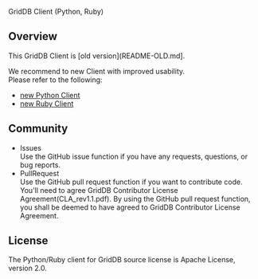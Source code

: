 GridDB Client (Python, Ruby)

## Overview

This GridDB Client is [old version](README-OLD.md].

We recommend to new Client with improved usability.  
Please refer to the following:
- [new Python Client](https://github.com/griddb/python_client)
- [new Ruby Client](https://github.com/griddb/ruby_client)

## Community

  * Issues  
    Use the GitHub issue function if you have any requests, questions, or bug reports. 
  * PullRequest  
    Use the GitHub pull request function if you want to contribute code.
    You'll need to agree GridDB Contributor License Agreement(CLA_rev1.1.pdf).
    By using the GitHub pull request function, you shall be deemed to have agreed to GridDB Contributor License Agreement.

## License
  
  The Python/Ruby client for GridDB source license is Apache License, version 2.0.
